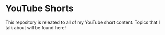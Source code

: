 # YouTube Shorts

This repository is releated to all of my YouTube short content. Topics that I talk about will be found here!
